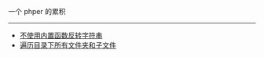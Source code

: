 
一个 phper 的累积

- - -

- [不使用内置函数反转字符串](reference-1.md#不使用内置函数反转字符串)
- [遍历目录下所有文件夹和子文件](reference-1.md#遍历目录下所有文件夹和子文件)

